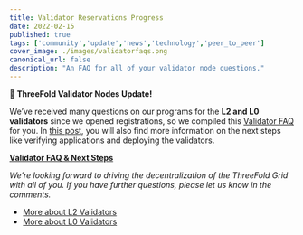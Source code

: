 ```yaml
---
title: Validator Reservations Progress
date: 2022-02-15
published: true
tags: ['community','update','news','technology','peer_to_peer']
cover_image: ./images/validatorfaqs.png
canonical_url: false
description: "An FAQ for all of your validator node questions."
---
```


🚨 **ThreeFold Validator Nodes Update!**

We’ve received many questions on our programs for the **L2 and L0 validators** since we opened registrations, so we compiled this [Validator FAQ](https://forum.threefold.io/t/all-you-need-to-know-about-our-validator-programs/2208?u=hannahcordes) for you. In [this post](https://forum.threefold.io/t/all-you-need-to-know-about-our-validator-programs/2208?u=hannahcordes), you will also find more information on the next steps like verifying applications and deploying the validators.

**[Validator FAQ & Next Steps](https://forum.threefold.io/t/all-you-need-to-know-about-our-validator-programs/2208?u=hannahcordes)**

*We’re looking forward to driving the decentralization of the ThreeFold Grid with all of you. If you have further questions, please let us know in the comments.*

- [More about L2 Validators](https://forum.threefold.io/t/about-the-validators-signup-l2-category/1862)
- [More about L0 Validators](https://forum.threefold.io/t/about-the-validators-signup-l0-category/1863)